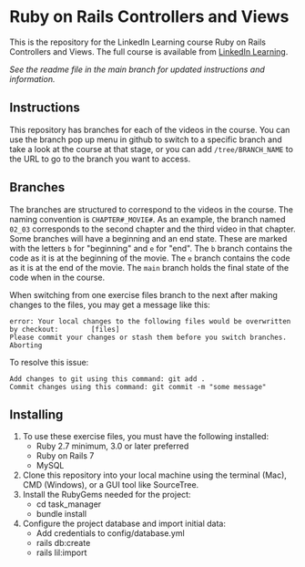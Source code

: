 # Ruby on Rails Controllers and Views
This is the repository for the LinkedIn Learning course Ruby on Rails Controllers and Views. The full course is available from [LinkedIn Learning][lil-course-url].

_See the readme file in the main branch for updated instructions and information._
## Instructions
This repository has branches for each of the videos in the course. You can use the branch pop up menu in github to switch to a specific branch and take a look at the course at that stage, or you can add `/tree/BRANCH_NAME` to the URL to go to the branch you want to access.

## Branches
The branches are structured to correspond to the videos in the course. The naming convention is `CHAPTER#_MOVIE#`. As an example, the branch named `02_03` corresponds to the second chapter and the third video in that chapter. 
Some branches will have a beginning and an end state. These are marked with the letters `b` for "beginning" and `e` for "end". The `b` branch contains the code as it is at the beginning of the movie. The `e` branch contains the code as it is at the end of the movie. The `main` branch holds the final state of the code when in the course.

When switching from one exercise files branch to the next after making changes to the files, you may get a message like this:

    error: Your local changes to the following files would be overwritten by checkout:        [files]
    Please commit your changes or stash them before you switch branches.
    Aborting

To resolve this issue:
	
    Add changes to git using this command: git add .
	Commit changes using this command: git commit -m "some message"

## Installing
1. To use these exercise files, you must have the following installed:
	- Ruby 2.7 minimum, 3.0 or later preferred
	- Ruby on Rails 7
	- MySQL
2. Clone this repository into your local machine using the terminal (Mac), CMD (Windows), or a GUI tool like SourceTree.
3. Install the RubyGems needed for the project:
	- cd task_manager
	- bundle install
4. Configure the project database and import initial data:
	- Add credentials to config/database.yml
	- rails db:create
	- rails lil:import

[0]: # (Replace these placeholder URLs with actual course URLs)

[lil-course-url]: https://www.linkedin.com/learning/
[lil-thumbnail-url]: http://

